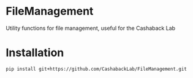 # FileManagement
Utility functions for file management, useful for the Cashaback Lab

# Installation
``pip install git+https://github.com/CashabackLab/FileManagement.git``
